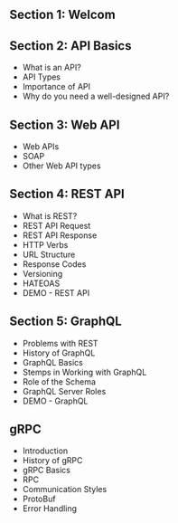 ## Section 1: Welcom
## Section 2: API Basics
  - What is an API?
  - API Types
  - Importance of API
  - Why do you need a well-designed API?
## Section 3: Web API
  - Web APIs
  - SOAP
  - Other Web API types
## Section 4: REST API
  - What is REST?
  - REST API Request
  - REST API Response
  - HTTP Verbs
  - URL Structure
  - Response Codes
  - Versioning
  - HATEOAS
  - DEMO - REST API
## Section 5: GraphQL
  - Problems with REST
  - History of GraphQL
  - GraphQL Basics
  - Stemps in Working with GraphQL
  - Role of the Schema
  - GraphQL Server Roles
  - DEMO - GraphQL
## gRPC
  - Introduction
  - History of gRPC
  - gRPC Basics
  - RPC
  - Communication Styles
  - ProtoBuf
  - Error Handling
